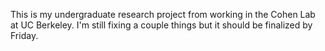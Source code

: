 This is my undergraduate research project from working in the Cohen Lab at UC Berkeley. I'm still fixing a couple things but it should be finalized by Friday.